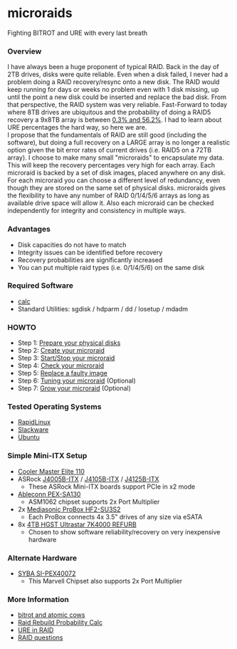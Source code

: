 # microraids
Fighting BITROT and URE with every last breath

### Overview
I have always been a huge proponent of typical RAID. 
Back in the day of 2TB drives, disks were quite reliable. 
Even when a disk failed, I never had a problem doing a RAID recovery/resync onto a new disk. 
The RAID would keep running for days or weeks no problem even with 1 disk missing, 
up until the point a new disk could be inserted and replace the bad disk. 
From that perspective, the RAID system was very reliable. 
Fast-Forward to today where 8TB drives are ubiquitous and the probability 
of doing a RAID5 recovery a 9x8TB array is between [0.3% and 56.2%](http://www.raid-failure.com/raid5-failure.aspx). 
I had to learn about URE percentages the hard way, so here we are. \
I propose that the fundamentals of RAID are still good (including the software), 
but doing a full recovery on a LARGE array is no longer a realistic option 
given the bit error rates of current drives (i.e. RAID5 on a 72TB array). 
I choose to make many small "microraids" to encapsulate my data. 
This will keep the recovery percentages very high for each array. 
Each microraid is backed by a set of disk images, placed anywhere on any disk. 
For each microraid you can choose a different level of redundancy, 
even though they are stored on the same set of physical disks. 
microraids gives the flexibility to have any number of RAID 0/1/4/5/6 arrays as long as available drive space will allow it. 
Also each microraid can be checked independently for integrity and consistency in multiple ways. 

### Advantages
* Disk capacities do not have to match
* Integrity issues can be identified before recovery
* Recovery probabilities are significantly increased
* You can put multiple raid types (i.e. 0/1/4/5/6) on the same disk

### Required Software
* [calc](https://sourceforge.net/projects/calc/)
* Standard Utilities: sgdisk / hdparm / dd / losetup / mdadm

### HOWTO
* Step 1: [Prepare your physical disks](https://github.com/Fullaxx/microraids/blob/master/PREPARE.md)
* Step 2: [Create your microraid](https://github.com/Fullaxx/microraids/blob/master/CREATE.md)
* Step 3: [Start/Stop your microraid](https://github.com/Fullaxx/microraids/blob/master/STOP_START.md)
* Step 4: [Check your microraid](https://github.com/Fullaxx/microraids/blob/master/CHECK.md)
* Step 5: [Replace a faulty image](https://github.com/Fullaxx/microraids/blob/master/REPLACE.md)
* Step 6: [Tuning your microraid](https://github.com/Fullaxx/microraids/blob/master/TUNING.md) (Optional)
* Step 7: [Grow your microraid](https://github.com/Fullaxx/microraids/blob/master/GROW.md) (Optional)

### Tested Operating Systems
* [RapidLinux](https://github.com/Fullaxx/RapidLinux)
* [Slackware](http://www.slackware.com/)
* [Ubuntu](https://ubuntu.com/)

### Simple Mini-ITX Setup
* [Cooler Master Elite 110](https://www.coolermaster.com/catalog/cases/mini-itx/elite110/)
* ASRock [J4005B-ITX](https://www.asrock.com/mb/Intel/J4005B-ITX/) / [J4105B-ITX](https://www.asrock.com/mb/Intel/J4105B-ITX/) / [J4125B-ITX](https://www.asrock.com/mb/Intel/J4125B-ITX/)
  - These ASRock Mini-ITX boards support PCIe in x2 mode
* [Ableconn PEX-SA130](https://www.amazon.com/dp/B07595M2MK)
  - ASM1062 chipset supports 2x Port Multiplier
* 2x [Mediasonic ProBox HF2-SU3S2](https://www.amazon.com/dp/B003X26VV4)
  - Each ProBox connects 4x 3.5" drives of any size via eSATA
* 8x [4TB HGST Ultrastar 7K4000 REFURB](https://www.amazon.com/dp/B0856WZT3B/)
  - Chosen to show software reliability/recovery on very inexpensive hardware

### Alternate Hardware
* [SYBA SI-PEX40072](https://www.sybausa.com/index.php?route=product/product&product_id=155)
  - This Marvell Chipset also supports 2x Port Multiplier

### More Information
* [bitrot and atomic cows](https://arstechnica.com/information-technology/2014/01/bitrot-and-atomic-cows-inside-next-gen-filesystems/)
* [Raid Rebuild Probability Calc](http://www.raid-failure.com/raid5-failure.aspx)
* [URE in RAID](http://www.raidtips.com/raid5-ure.aspx)
* [RAID questions](https://superuser.com/questions/1288587/btrfs-raid5-or-raid6-for-data-storage)
